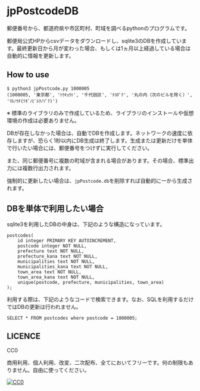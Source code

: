# jpPostcodeDB

郵便番号から、都道府県や市区町村、町域を調べるpythonのプログラムです。

郵便局公式HPからcsvデータをダウンロードし、sqlite3のDBを作成しています。最終更新日から月が変わった場合、もしくは1ヵ月以上経過している場合は自動的に情報を更新します。

## How to use
```
$ python3 jpPostcode.py 1000005
(1000005, '東京都', 'ﾄｳｷｮｳﾄ', '千代田区', 'ﾁﾖﾀﾞｸ', '丸の内（次のビルを除く）', 'ﾏﾙﾉｳﾁ(ﾂｷﾞﾉﾋﾞﾙｦﾉｿﾞｸ)')
```

※ 標準のライブラリのみで作成しているため、ライブラリのインストールや仮想環境の作成は必要ありません。

DBが存在しなかった場合は、自動でDBを作成します。ネットワークの速度に依存しますが、恐らく1秒以内にDB生成は終了します。生成または更新だけを単体で行いたい場合には、郵便番号をつけずに実行してください。

また、同じ郵便番号に複数の町域が含まれる場合があります。その場合、標準出力には複数行出力されます。

強制的に更新したい場合は、`jpPostcode.db`を削除すれば自動的に一から生成されます。

## DBを単体で利用したい場合

sqlite3を利用したDBの中身は、下記のような構造になっています。

```
postcodes(
    id integer PRIMARY KEY AUTOINCREMENT,
    postcode integer NOT NULL,
    prefecture text NOT NULL,
    prefecture_kana text NOT NULL,
    municipalities text NOT NULL,
    municipalities_kana text NOT NULL,
    town_area text NOT NULL,
    town_area_kana text NOT NULL,
    unique(postcode, prefecture, municipalities, town_area)
);
```

利用する際は、下記のようなコードで検索できます。なお、SQLを利用するだけではDBの更新は行われません。

```
SELECT * FROM postcodes where postcode = 1000005;
```

## LICENCE
CC0

商用利用、個人利用、改変、二次配布、全てにおいてフリーです。何の制限もありません。自由に使ってください。

[![CC0](http://i.creativecommons.org/p/zero/1.0/88x31.png "CC0")](http://creativecommons.org/publicdomain/zero/1.0/deed.ja)
